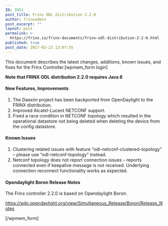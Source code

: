 ```yaml
---
ID: 3951
post_title: Frinx ODL distribution 2.2.0
author: frinxadmin
post_excerpt: ""
layout: post
permalink: >
  https://frinx.io/frinx-documents/frinx-odl-distribution-2-2-0.html
published: true
post_date: 2017-02-23 13:07:55
---
```

This document describes the latest changes, additions, known issues, and fixes for the Frinx Controller.<!--more-->[wpmem_form login]

**Note that FRINX ODL distribution 2.2.0 requires Java 8**

#### New Features, Improvements

1.  The Daexim project has been backported from OpenDaylight to the FRINX distribution.
2.  Improved Alcatel-Lucent NETCONF support.
3.  Fixed a race condition in NETCONF topology which resulted in the operational datastore not being deleted when deleting the device from the config datastore.

#### Known Issues

1.  Clustering related issues with feature “odl-netconf-clustered-topology” – please use “odl-netconf-topology” instead.
2.  Netconf topology does not report connection issues – reports connected even if keepalive message is not received. Underlying connection reconnect functionality works as expected.

#### Opendaylight Boron Release Notes

The Frinx controller 2.2.0 is based on Opendaylight Boron.

<https://wiki.opendaylight.org/view/Simultaneous_Release/Boron/Release_Notes>

[/wpmem_form]